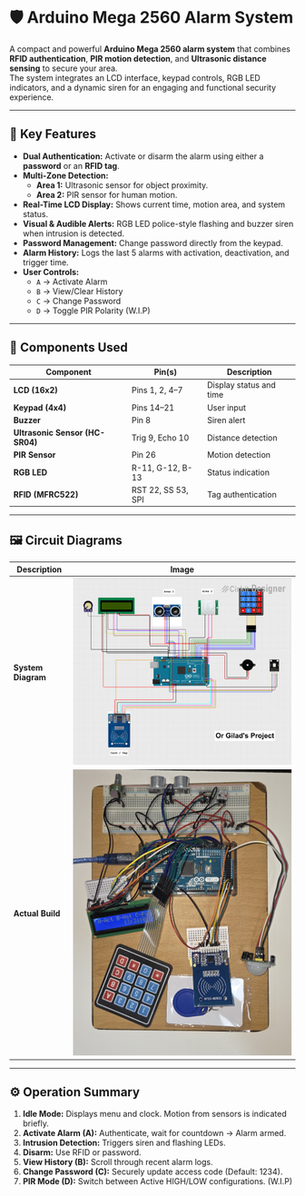 # 🛡️ Arduino Mega 2560 Alarm System

A compact and powerful **Arduino Mega 2560 alarm system** that combines **RFID authentication**, **PIR motion detection**, and **Ultrasonic distance sensing** to secure your area.  
The system integrates an LCD interface, keypad controls, RGB LED indicators, and a dynamic siren for an engaging and functional security experience.

---

## 🚀 Key Features

- **Dual Authentication:** Activate or disarm the alarm using either a **password** or an **RFID tag**.  
- **Multi-Zone Detection:**
  - **Area 1:** Ultrasonic sensor for object proximity.
  - **Area 2:** PIR sensor for human motion.
- **Real-Time LCD Display:** Shows current time, motion area, and system status.
- **Visual & Audible Alerts:** RGB LED police-style flashing and buzzer siren when intrusion is detected.
- **Password Management:** Change password directly from the keypad.
- **Alarm History:** Logs the last 5 alarms with activation, deactivation, and trigger time.
- **User Controls:**
  - `A` → Activate Alarm  
  - `B` → View/Clear History  
  - `C` → Change Password  
  - `D` → Toggle PIR Polarity (W.I.P)
---

## 🧩 Components Used

| Component | Pin(s) | Description |
|------------|--------|-------------|
| **LCD (16x2)** | Pins 1, 2, 4–7 | Display status and time |
| **Keypad (4x4)** | Pins 14–21 | User input |
| **Buzzer** | Pin 8 | Siren alert |
| **Ultrasonic Sensor (HC-SR04)** | Trig 9, Echo 10 | Distance detection |
| **PIR Sensor** | Pin 26 | Motion detection |
| **RGB LED** | R-11, G-12, B-13 | Status indication |
| **RFID (MFRC522)** | RST 22, SS 53, SPI | Tag authentication |

---

## 🖼️ Circuit Diagrams

| Description | Image |
|--------------|--------|
| **System Diagram** | ![Alarm Diagram](Alarm%20With%20RFID%20Diagram.png) |
| **Actual Build** | ![Actual Circuit](Arduino_Mega_Alarm_Actual_Circuit.jpg) |

---

## ⚙️ Operation Summary

1. **Idle Mode:** Displays menu and clock. Motion from sensors is indicated briefly.  
2. **Activate Alarm (A):** Authenticate, wait for countdown → Alarm armed.  
3. **Intrusion Detection:** Triggers siren and flashing LEDs.  
4. **Disarm:** Use RFID or password.  
5. **View History (B):** Scroll through recent alarm logs.  
6. **Change Password (C):** Securely update access code (Default: 1234).  
7. **PIR Mode (D):** Switch between Active HIGH/LOW configurations. (W.I.P)
